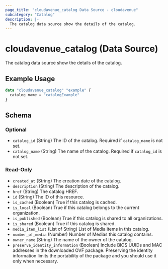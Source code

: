 ```yaml
---
page_title: "cloudavenue_catalog Data Source - cloudavenue"
subcategory: "Catalog"
description: |-
  The catalog data source show the details of the catalog.
---
```


# cloudavenue_catalog (Data Source)

The catalog data source show the details of the catalog.

## Example Usage

```terraform
data "cloudavenue_catalog" "example" {
  catalog_name = "catalogExample"
}
```

<!-- schema generated by tfplugindocs -->
## Schema

### Optional

- `catalog_id` (String) The ID of the catalog. Required if `catalog_name` is not set.
- `catalog_name` (String) The name of the catalog. Required if `catalog_id` is not set.

### Read-Only

- `created_at` (String) The creation date of the catalog.
- `description` (String) The description of the catalog.
- `href` (String) The catalog HREF.
- `id` (String) The ID of this resource.
- `is_cached` (Boolean) True if this catalog is cached.
- `is_local` (Boolean) True if this catalog belongs to the current organization.
- `is_published` (Boolean) True if this catalog is shared to all organizations.
- `is_shared` (Boolean) True if this catalog is shared.
- `media_item_list` (List of String) List of Media items in this catalog.
- `number_of_media` (Number) Number of Medias this catalog contains.
- `owner_name` (String) The name of the owner of the catalog.
- `preserve_identity_information` (Boolean) Include BIOS UUIDs and MAC addresses in the downloaded OVF package. Preserving the identity information limits the portability of the package and you should use it only when necessary.

